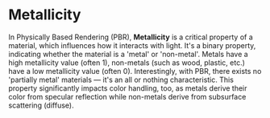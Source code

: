 # Metallicity

In Physically Based Rendering (PBR), **Metallicity** is a critical property of a material, which influences how it interacts with light. It's a binary property, indicating whether the material is a 'metal' or 'non-metal'. Metals have a high metallicity value (often 1), non-metals (such as wood, plastic, etc.) have a low metallicity value (often 0). Interestingly, with PBR, there exists no 'partially metal' materials ― it's an all or nothing characteristic. This property significantly impacts color handling, too, as metals derive their color from specular reflection while non-metals derive from subsurface scattering (diffuse).
